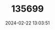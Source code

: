 ---
title: "135699"
category: "Cobitis tanaitica"
draft: false
date: 2024-02-22 13:03:51
languages:
  English: ["Don Spined Loach"]
---